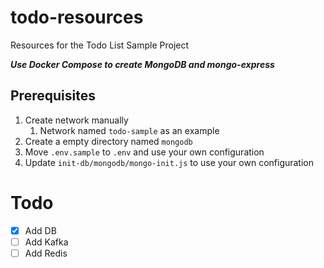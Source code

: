 # todo-resources
Resources for the Todo List Sample Project

***Use Docker Compose to create MongoDB and mongo-express***

## Prerequisites
1. Create network manually
   1. Network named `todo-sample` as an example
2. Create a empty directory named `mongodb`
3. Move `.env.sample` to `.env` and use your own configuration
4. Update `init-db/mongodb/mongo-init.js` to use your own configuration

# Todo
- [x] Add DB
- [ ] Add Kafka
- [ ] Add Redis
